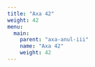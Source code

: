 ```yaml
---
title: "Axa 42"
weight: 42
menu:
  main:
    parent: "axa-anul-iii"
    name: "Axa 42"
    weight: 42
---
```

